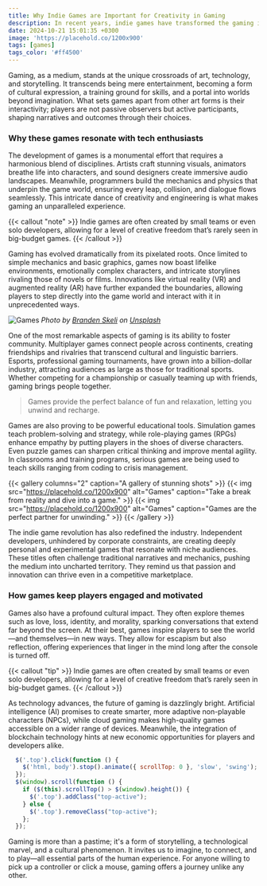 ```yaml
---
title: Why Indie Games are Important for Creativity in Gaming
description: In recent years, indie games have transformed the gaming industry, offering unique experiences that often surpass mainstream titles in creativity and innovation.
date: 2024-10-21 15:01:35 +0300
image: 'https://placehold.co/1200x900'
tags: [games]
tags_color: '#ff4500'
---
```


Gaming, as a medium, stands at the unique crossroads of art, technology, and storytelling. It transcends being mere entertainment, becoming a form of cultural expression, a training ground for skills, and a portal into worlds beyond imagination. What sets games apart from other art forms is their interactivity; players are not passive observers but active participants, shaping narratives and outcomes through their choices.

### Why these games resonate with tech enthusiasts

The development of games is a monumental effort that requires a harmonious blend of disciplines. Artists craft stunning visuals, animators breathe life into characters, and sound designers create immersive audio landscapes. Meanwhile, programmers build the mechanics and physics that underpin the game world, ensuring every leap, collision, and dialogue flows seamlessly. This intricate dance of creativity and engineering is what makes gaming an unparalleled experience.

{{< callout "note" >}}
Indie games are often created by small teams or even solo developers, allowing for a level of creative freedom that’s rarely seen in big-budget games.
{{< /callout >}}

Gaming has evolved dramatically from its pixelated roots. Once limited to simple mechanics and basic graphics, games now boast lifelike environments, emotionally complex characters, and intricate storylines rivaling those of novels or films. Innovations like virtual reality (VR) and augmented reality (AR) have further expanded the boundaries, allowing players to step directly into the game world and interact with it in unprecedented ways.

![Games](https://placehold.co/1200x900)
*Photo by [Branden Skeli](https://placehold.co/1200x900) on [Unsplash](https://placehold.co/1200x900)*

One of the most remarkable aspects of gaming is its ability to foster community. Multiplayer games connect people across continents, creating friendships and rivalries that transcend cultural and linguistic barriers. Esports, professional gaming tournaments, have grown into a billion-dollar industry, attracting audiences as large as those for traditional sports. Whether competing for a championship or casually teaming up with friends, gaming brings people together.

> Games provide the perfect balance of fun and relaxation, letting you unwind and recharge.

Games are also proving to be powerful educational tools. Simulation games teach problem-solving and strategy, while role-playing games (RPGs) enhance empathy by putting players in the shoes of diverse characters. Even puzzle games can sharpen critical thinking and improve mental agility. In classrooms and training programs, serious games are being used to teach skills ranging from coding to crisis management.

{{< gallery columns="2" caption="A gallery of stunning shots" >}}
  {{< img src="https://placehold.co/1200x900" alt="Games" caption="Take a break from reality and dive into a game." >}}
  {{< img src="https://placehold.co/1200x900" alt="Games" caption="Games are the perfect partner for unwinding." >}}
{{< /gallery >}}

The indie game revolution has also redefined the industry. Independent developers, unhindered by corporate constraints, are creating deeply personal and experimental games that resonate with niche audiences. These titles often challenge traditional narratives and mechanics, pushing the medium into uncharted territory. They remind us that passion and innovation can thrive even in a competitive marketplace.

### How games keep players engaged and motivated

Games also have a profound cultural impact. They often explore themes such as love, loss, identity, and morality, sparking conversations that extend far beyond the screen. At their best, games inspire players to see the world—and themselves—in new ways. They allow for escapism but also reflection, offering experiences that linger in the mind long after the console is turned off.

{{< callout "tip" >}}
Indie games are often created by small teams or even solo developers, allowing for a level of creative freedom that’s rarely seen in big-budget games.
{{< /callout >}}

As technology advances, the future of gaming is dazzlingly bright. Artificial intelligence (AI) promises to create smarter, more adaptive non-playable characters (NPCs), while cloud gaming makes high-quality games accessible on a wider range of devices. Meanwhile, the integration of blockchain technology hints at new economic opportunities for players and developers alike.

```js
  $('.top').click(function () {
    $('html, body').stop().animate({ scrollTop: 0 }, 'slow', 'swing');
  });
  $(window).scroll(function () {
    if ($(this).scrollTop() > $(window).height()) {
      $('.top').addClass("top-active");
    } else {
      $('.top').removeClass("top-active");
    };
  });
```

Gaming is more than a pastime; it's a form of storytelling, a technological marvel, and a cultural phenomenon. It invites us to imagine, to connect, and to play—all essential parts of the human experience. For anyone willing to pick up a controller or click a mouse, gaming offers a journey unlike any other.